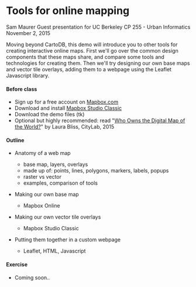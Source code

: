 # Tools for online mapping

Sam Maurer
Guest presentation for UC Berkeley CP 255 - Urban Informatics  
November 2, 2015

Moving beyond CartoDB, this demo will introduce you to other tools for creating interactive online maps. First we'll go over the common design components that these maps share, and compare some tools and technologies for creating them. Then we'll try designing our own base maps and vector tile overlays, adding them to a webpage using the Leaflet Javascript library. 


#### Before class

* Sign up for a free account on [Mapbox.com](https://www.mapbox.com)
* Download and install [Mapbox Studio Classic](https://www.mapbox.com/mapbox-studio-classic/)
* Download the demo files (tk)
* Optional but highly recommended: read	"[Who Owns the Digital Map of the World?](http://www.citylab.com/design/2015/06/who-owns-the-digital-map-of-the-world/396119/)" by Laura Bliss, CityLab, 2015


#### Outline

* Anatomy of a web map
	* base map, layers, overlays
	* made up of: points, lines, polygons, markers, labels, popups
	* raster vs vector
	* examples, comparison of tools
	
* Making our own base map
	* Mapbox Online
	
* Making our own vector tile overlays
	* Mapbox Studio Classic

* Putting them together in a custom webpage
	* Leaflet, HTML, Javascript


#### Exercise

* Coming soon..

